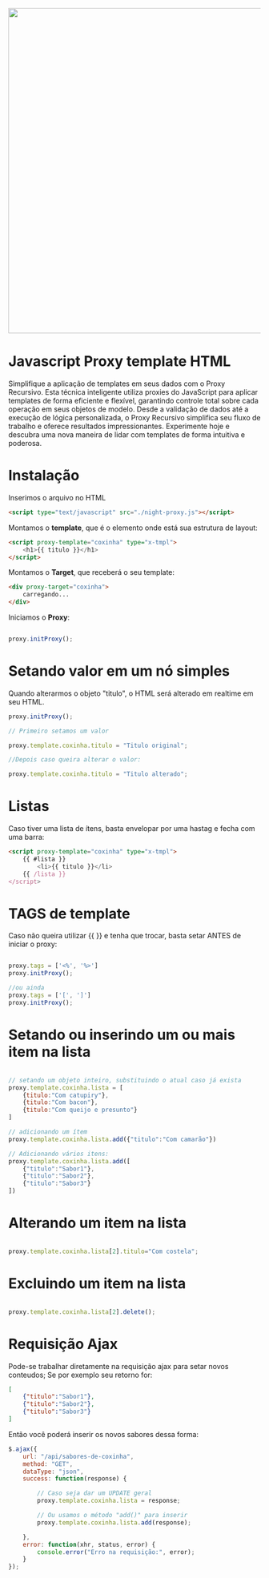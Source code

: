 <p align="center">
    <img src="https://raw.githubusercontent.com/israel-nogueira/night-proxy/assets/avatar.png" width="650"/>
</p>

# Javascript Proxy template HTML
Simplifique a aplicação de templates em seus dados com o Proxy Recursivo. 
Esta técnica inteligente utiliza proxies do JavaScript para aplicar templates de forma eficiente e flexível, garantindo controle total sobre cada operação em seus objetos de modelo. Desde a validação de dados até a execução de lógica personalizada, o Proxy Recursivo simplifica seu fluxo de trabalho e oferece resultados impressionantes. Experimente hoje e descubra uma nova maneira de lidar com templates de forma intuitiva e poderosa.







# Instalação
Inserimos o arquivo no HTML 
```html
<script type="text/javascript" src="./night-proxy.js"></script>
```

Montamos o **template**, que é o elemento onde está sua estrutura de layout:

```html
<script proxy-template="coxinha" type="x-tmpl">
	<h1>{{ titulo }}</h1>
</script>
```

Montamos o **Target**, que receberá o seu template:
```html
<div proxy-target="coxinha">
	carregando...
</div>
```

Iniciamos o **Proxy**:
```javascript

proxy.initProxy();

```
# Setando valor em um nó simples
Quando alterarmos o objeto "titulo", o HTML será alterado em realtime em seu HTML.
```javascript
proxy.initProxy();

// Primeiro setamos um valor

proxy.template.coxinha.titulo = "Titulo original";

//Depois caso queira alterar o valor:

proxy.template.coxinha.titulo = "Titulo alterado";

```

# Listas
Caso tiver uma lista de ítens, basta envelopar por uma hastag e fecha com uma barra:
```html
<script proxy-template="coxinha" type="x-tmpl">
	{{ #lista }}
		<li>{{ titulo }}</li>
	{{ /lista }}
</script>
```

# TAGS de template
Caso não queira utilizar {{  }}  e tenha que trocar, basta setar ANTES de iniciar o proxy:
```javascript

proxy.tags = ['<%', '%>']
proxy.initProxy();

//ou ainda
proxy.tags = ['[', ']']
proxy.initProxy();

```

# Setando ou inserindo um ou mais item na lista
```javascript

// setando um objeto inteiro, substituindo o atual caso já exista
proxy.template.coxinha.lista = [
	{titulo:"Com catupiry"},
	{titulo:"Com bacon"},
	{titulo:"Com queijo e presunto"}
]

// adicionando um ítem
proxy.template.coxinha.lista.add({"titulo":"Com camarão"})

// Adicionando vários itens:
proxy.template.coxinha.lista.add([
	{"titulo":"Sabor1"},
	{"titulo":"Sabor2"},
	{"titulo":"Sabor3"}
])

```
# Alterando um item na lista
```javascript

proxy.template.coxinha.lista[2].titulo="Com costela";

```

# Excluindo um item na lista
```javascript

proxy.template.coxinha.lista[2].delete();

```


# Requisição Ajax
Pode-se trabalhar diretamente na requisição ajax para setar novos conteudos;
Se por exemplo seu retorno for:
```json
[
	{"titulo":"Sabor1"},
	{"titulo":"Sabor2"},
	{"titulo":"Sabor3"}
]
```
Então você poderá inserir os novos sabores dessa forma:
```javascript
$.ajax({
	url: "/api/sabores-de-coxinha",
	method: "GET",
	dataType: "json",
	success: function(response) {

		// Caso seja dar um UPDATE geral
		proxy.template.coxinha.lista = response;

		// Ou usamos o método "add()" para inserir
		proxy.template.coxinha.lista.add(response);

	},
	error: function(xhr, status, error) {
		console.error("Erro na requisição:", error);
	}
});
```